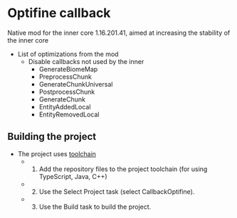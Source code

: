 # Optifine callback

Native mod for the inner core 1.16.201.41, aimed at increasing the stability of the inner core

* List of optimizations from the mod
  * Disable callbacks not used by the inner
    * GenerateBiomeMap
    * PreprocessChunk
    * GenerateChunkUniversal
    * PostprocessChunk
    * GenerateChunk
    * EntityAddedLocal
    * EntityRemovedLocal

## Building the project

* The project uses [toolchain](https://github.com/zheka2304/innercore-mod-toolchain)
  * 1. Add the repository files to the project toolchain (for using TypeScript, Java, C++)
  * 2. Use the Select Project task (select CallbackOptifine).
  * 3. Use the Build task to build the project.
  